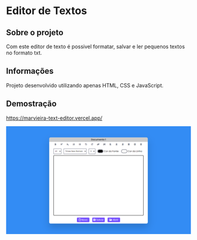 # Editor de Textos

## Sobre o projeto

Com este editor de texto é possivel formatar, salvar e ler pequenos textos no formato txt.

## Informações

Projeto desenvolvido utilizando apenas HTML, CSS e JavaScript.

## Demostração

https://marvieira-text-editor.vercel.app/

<img src="screenshot.png"/>
